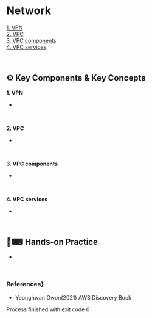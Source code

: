 # Network  

[1. VPN](#1)  
[2. VPC](#2)  
[3. VPC components](#3)  
[4. VPC services](#4)  

<br>  

## ⚙ Key Components & Key Concepts  

**<span id="1">1. VPN**</span>  

  -   

<br>  

**<span id="2">2. VPC**</span>  

  -   

<br>  

**<span id="3">3. VPC components**</span>  

  -   

<br>  

**<span id="4">4. VPC services**</span>  

  -   

<br>  

## 🙌⌨ Hands-on Practice   

  -   

<br>  

### References}  

  - Yeonghwan Gwon(2021) AWS Discovery Book

Process finished with exit code 0
